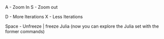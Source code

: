 A - Zoom In
S - Zoom out

D - More Iterations
X - Less Iterations

Space - Unfreeze | freeze Julia (now you can explore the Julia set with the former commands)
